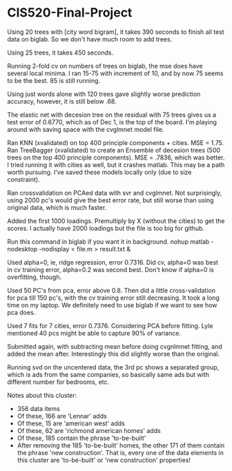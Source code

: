 CIS520-Final-Project
====================
Using 20 trees with [city word bigram], it takes 390 seconds to finish all test data on biglab. So we don't have much room to add trees.

Using 25 trees, it takes 450 seconds.

Running 2-fold cv on numbers of trees on biglab, the mse does have several local minima. I ran 15-75 with increment of 10, and by now 75 seems to be the best. 85 is still running.

Using just words alone with 120 trees gave slightly worse prediction accuracy, however, it is still below .68.

The elastic net with decesion tree on the residual with 75 trees gives us a test error of 0.6770, which as of Dec 1, is the top of the board. I'm playing around with saving space with the cvglmnet model file.

Ran KNN (xvalidated) on top 400 principle components + cities. MSE = 1.75. Ran TreeBagger (xvalidated) to create an Ensemble of decesion trees (500 trees on the top 400 principle components). MSE = .7836, which was better. I tried running it with cities as well, but it crashes matlab. This may be a path worth pursuing. I've saved these models locally only (due to size constraint).


Ran crossvalidation on PCAed data with svr and cvglmnet. Not surprisingly, using 2000 pc's would give the best error rate, but still worse than using original data, which is much faster.

Added the first 1000 loadings. Premultiply by X (without the cities) to get the scores. I actually have 2000 loadings but the file is too big for github.

Run this command in biglab if you want it in background.
nohup matlab -nodesktop -nodisplay < file.m > result.txt &

Used alpha=0, ie, ridge regression, error 0.7316. Did cv, alpha=0 was best in cv training error, alpha=0.2 was second best. Don't know if alpha=0 is overfitting, though.

Used 50 PC's from pca, error above 0.8. Then did a little cross-validation for pca till 150 pc's, with the cv training error still decreasing. It took a long time on my laptop. We definitely need to use biglab if we want to see how pca does.

Used 7 fits for 7 cities, error 0.7376. Considering PCA before fitting. Lyle mentioned 40 pcs might be able to capture 90% of variance.

Submitted again, with subtracting mean before doing cvgnlmnet fitting, and added the mean after. Interestingly this did slightly worse than the original.

Running svd on the uncentered data, the 3rd pc shows a separated group, which is ads from the same companies, so basically same ads but with different number for bedrooms, etc.

Notes about this cluster:
  -  356 data items
  -  Of these, 166 are 'Lennar' adds
  -  Of these, 15 are 'american west' adds
  -  Of these, 62 are 'richmond american homes' adds
  -  Of these, 185 contain the phrase 'to-be-built'
  -  After removing the 185 'to-be-built' homes, the other 171 of them contain the phrase 'new construction'. That is, every one of the data elements in this cluster are 'to-be-built' or 'new construction' properties!
  
